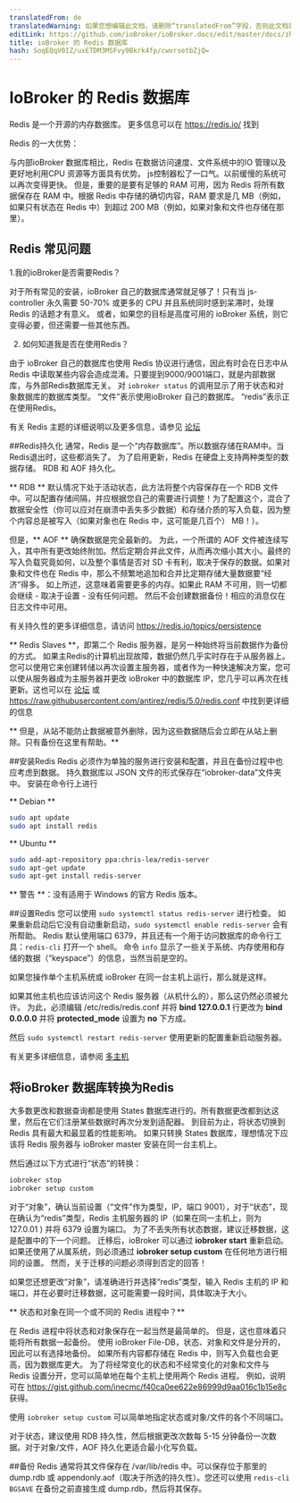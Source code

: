 ```yaml
---
translatedFrom: de
translatedWarning: 如果您想编辑此文档，请删除“translatedFrom”字段，否则此文档将再次自动翻译
editLink: https://github.com/ioBroker/ioBroker.docs/edit/master/docs/zh-cn/config/redis.md
title: ioBroker 的 Redis 数据库
hash: SoqEQqV0IZ/uxETDM3MSFvy9Bkrk4fp/cwvrsetbZjQ=
---
```

# IoBroker 的 Redis 数据库
Redis 是一个开源的内存数据库。
更多信息可以在 https://redis.io/ 找到

Redis 的一大优势：

与内部ioBroker 数据库相比，Redis 在数据访问速度、文件系统中的IO 管理以及更好地利用CPU 资源等方面具有优势。
js控制器松了一口气。以前缓慢的系统可以再次变得更快。
但是，重要的是要有足够的 RAM 可用，因为 Redis 将所有数据保存在 RAM 中。根据 Redis 中存储的确切内容，RAM 要求是几 MB（例如，如果只有状态在 Redis 中）到超过 200 MB（例如，如果对象和文件也存储在那里）。

## Redis 常见问题
1.我的ioBroker是否需要Redis？

对于所有常见的安装，ioBroker 自己的数据库通常就足够了！只有当 js-controller 永久需要 50-70% 或更多的 CPU 并且系统同时感到呆滞时，处理 Redis 的话题才有意义。
或者，如果您的目标是高度可用的 ioBroker 系统，则它变得必要，但还需要一些其他东西。

2. 如何知道我是否在使用Redis？

由于 ioBroker 自己的数据库也使用 Redis 协议进行通信，因此有时会在日志中从 Redis 中读取某些内容会造成混淆。只要提到9000/9001端口，就是内部数据库，与外部Redis数据库无关。
对 `iobroker status` 的调用显示了用于状态和对象数据库的数据库类型。
“文件”表示使用ioBroker 自己的数据库。 “redis”表示正在使用Redis。

有关 Redis 主题的详细说明以及更多信息，请参见 [论坛](https://forum.iobroker.net/topic/26327/redis-in-iobroker-%C3%BCberblick)

##Redis持久化
通常，Redis 是一个“内存数据库”。所以数据存储在RAM中。当Redis退出时，这些都消失了。
为了启用更新，Redis 在硬盘上支持两种类型的数据存储。
RDB 和 AOF 持久化。

** RDB ** 默认情况下处于活动状态，此方法将整个内容保存在一个 RDB 文件中。可以配置存储间隔，并应根据您自己的需要进行调整！为了配置这个，混合了数据安全性（你可以应对在崩溃中丢失多少数据）和存储介质的写入负载，因为整个内容总是被写入（如果对象也在 Redis 中，这可能是几百个） MB！）。

但是，** AOF ** 确保数据是完全最新的。
为此，一个所谓的 AOF 文件被连续写入，其中所有更改始终附加。然后定期合并此文件，从而再次缩小其大小。最终的写入负载究竟如何，以及整个事情是否对 SD 卡有利，取决于保存的数据。如果对象和文件也在 Redis 中，那么不频繁地追加和合并比定期存储大量数据要“经济”得多。
如上所述，这意味着需要更多的内存。如果此 RAM 不可用，则一切都会继续 - 取决于设置 - 没有任何问题。
然后不会创建数据备份！相应的消息仅在日志文件中可用。

有关持久性的更多详细信息，请访问 https://redis.io/topics/persistence

** Redis Slaves **，即第二个 Redis 服务器，是另一种始终将当前数据作为备份的方式。
如果主Redis的计算机出现故障，数据仍然几乎实时存在于从服务器上。
您可以使用它来创建转储以再次设置主服务器，或者作为一种快速解决方案，您可以使从服务器成为主服务器并更改 ioBroker 中的数据库 IP，您几乎可以再次在线更新。这也可以在 [论坛](https://forum.iobroker.net/topic/26327/redis-in-iobroker-%C3%BCberblick) 或 https://raw.githubusercontent.com/antirez/redis/5.0/redis.conf 中找到更详细的信息

** 但是，从站不能防止数据被意外删除，因为这些数据随后会立即在从站上删除。只有备份在这里有帮助。**

##安装Redis
Redis 必须作为单独的服务进行安装和配置，并且在备份过程中也应考虑到数据。
持久数据库以 JSON 文件的形式保存在“iobroker-data”文件夹中。
安装在命令行上进行

** Debian **

```sh
sudo apt update
sudo apt install redis
```

** Ubuntu **

```sh
sudo add-apt-repository ppa:chris-lea/redis-server
sudo apt-get update
sudo apt-get install redis-server
```

** 警告 **：没有适用于 Windows 的官方 Redis 版本。

##设置Redis
您可以使用 `sudo systemctl status redis-server` 进行检查。
如果重新启动后它没有自动重新启动，`sudo systemctl enable redis-server` 会有所帮助。
Redis 默认使用端口 6379，并且还有一个用于访问数据库的命令行工具：`redis-cli` 打开一个 shell。
命令 `info` 显示了一些关于系统、内存使用和存储的数据（“keyspace”）的信息，当然当前是空的。

如果您操作单个主机系统或 ioBroker 在同一台主机上运行，那么就是这样。

如果其他主机也应该访问这个 Redis 服务器（从机什么的），那么这仍然必须被允许。
为此，必须编辑 /etc/redis/redis.conf 并将 **bind 127.0.0.1** 行更改为 **bind 0.0.0.0** 并将 **protected_mode** 设置为 **no** 下方成。

然后 `sudo systemctl restart redis-server` 使用更新的配置重新启动服务器。

有关更多详细信息，请参阅 [多主机](https://www.iobroker.net/#de/documentation/config/multihost.md)

## 将ioBroker 数据库转换为Redis
大多数更改和数据查询都是使用 States 数据库进行的。所有数据更改都到达这里，然后在它们注册某些数据时再次分发到适配器。
到目前为止，将状态切换到 Redis 具有最大和最显着的性能影响。
如果只转换 States 数据库，理想情况下应该将 Redis 服务器与 ioBroker master 安装在同一台主机上。

然后通过以下方式进行“状态”的转换：

```sh
iobroker stop
iobroker setup custom
```

对于“对象”，确认当前设置（“文件”作为类型，IP，端口 9001），对于“状态”，现在确认为“redis”类型，Redis 主机服务器的 IP（如果在同一主机上，则为 127.0.01 ) 并将 6379 设置为端口。
为了不丢失所有状态数据，建议迁移数据，这是配置中的下一个问题。
迁移后，ioBroker 可以通过 **iobroker start** 重新启动。如果还使用了从属系统，则必须通过 **iobroker setup custom** 在任何地方进行相同的设置。
然而，关于迁移的问题必须得到否定的回答！

如果您还想更改“对象”，请准确进行并选择“redis”类型，输入 Redis 主机的 IP 和端口，并在必要时迁移数据，这可能需要一段时间，具体取决于大小。

** 状态和对象在同一个或不同的 Redis 进程中？**

在 Redis 进程中将状态和对象保存在一起当然是最简单的。
但是，这也意味着只能将所有数据一起备份。
使用 ioBroker File-DB，状态、对象和文件是分开的，因此可以有选择地备份。
如果所有内容都存储在 Redis 中，则写入负载也会更高，因为数据库更大。
为了将经常变化的状态和不经常变化的对象和文件与 Redis 设置分开，您可以简单地在每个主机上使用两个 Redis 进程。
例如，说明可在 https://gist.github.com/inecmc/f40ca0ee622e86999d9aa016c1b15e8c 获得。

使用 `iobroker setup custom` 可以简单地指定状态或对象/文件的各个不同端口。

对于状态，建议使用 RDB 持久性，然后根据更改次数每 5-15 分钟备份一次数据。对于对象/文件，AOF 持久化更适合最小化写负载。

##备份
Redis 通常将其文件保存在 /var/lib/redis 中。可以保存位于那里的 dump.rdb 或 appendonly.aof（取决于所选的持久性）。您还可以使用 `redis-cli BGSAVE` 在备份之前直接生成 dump.rdb，然后将其保存。